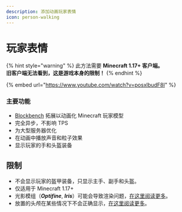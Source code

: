 ```yaml
---
description: 添加动画玩家表情
icon: person-walking
---
```


# 玩家表情

{% hint style="warning" %}
此方法需要 **Minecraft 1.17+ 客户端。**\
**旧客户端无法看到，这是游戏本身的限制！**
{% endhint %}

{% embed url="https://www.youtube.com/watch?v=posxlbudF8I" %}

### 主要功能

* [Blockbench](https://www.blockbench.net/) 拓展以动画化 Minecraft 玩家模型
* 完全异步，不影响 TPS
* 为大型服务器优化
* 在动画中播放声音和粒子效果
* 显示玩家的手和头盔装备

## 限制

* 不会显示玩家的盔甲装备，只显示主手、副手和头盔。
* 仅适用于 Minecraft 1.17+
* 光影模组（_**Optifine**_, _**Iris**_）可能会导致渲染问题，[在这里阅读更多](../../../faq/broken-emote-textures.md)。
* 放置的头颅在某些情况下不会正确显示，[在这里阅读更多](../../../faq/placed-heads-texture-glitched.md)。
